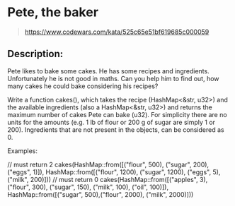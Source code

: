 # Pete, the baker

> https://www.codewars.com/kata/525c65e51bf619685c000059

## Description:

Pete likes to bake some cakes. He has some recipes and ingredients. Unfortunately he is not good in maths. Can you help him to find out, how many cakes he could bake considering his recipes?

Write a function cakes(), which takes the recipe (HashMap<&str, u32>) and the available ingredients (also a HashMap<&str, u32>) and returns the maximum number of cakes Pete can bake (u32). For simplicity there are no units for the amounts (e.g. 1 lb of flour or 200 g of sugar are simply 1 or 200). Ingredients that are not present in the objects, can be considered as 0.

Examples:

// must return 2
cakes(HashMap::from([("flour", 500), ("sugar", 200), ("eggs", 1)]), HashMap::from([("flour", 1200), ("sugar", 1200), ("eggs", 5), ("milk", 200)]))
// must return 0
cakes(HashMap::from([("apples", 3), ("flour", 300), ("sugar", 150), ("milk", 100), ("oil", 100)]), HashMap::from([("sugar", 500),("flour", 2000), ("milk", 2000)]))
